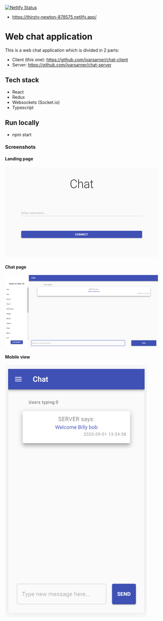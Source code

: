 [![Netlify Status](https://api.netlify.com/api/v1/badges/c3b2441b-9cbe-442c-8c20-95af1904adbf/deploy-status)](https://app.netlify.com/sites/thirsty-newton-878575/deploys)

- https://thirsty-newton-878575.netlify.app/

# Web chat application

This is a web chat application which is divided in 2 parts:

- Client (this one): https://github.com/ivarsarner/chat-client
- Server: https://github.com/ivarsarner/chat-server

## Tech stack

- React
- Redux
- Websockets (Socket.io)
- Typescript

## Run locally

- npm start

### Screenshots

#### Landing page

![Landingpage](/screenshots/chat_start.png)

#### Chat page

![Chatpage](/screenshots/chat_connected_large.png)

#### Mobile view

![Mobile](/screenshots/chat_connected_small.png)
